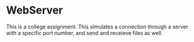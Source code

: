 # WebServer
This is a college assignment. This simulates a connection through a server with a specific port number, and send and receieve files as well.
